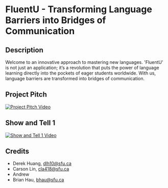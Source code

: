 # FluentU - Transforming Language Barriers into Bridges of Communication

## Description
Welcome to an innovative approach to mastering new languages. 'FluentU' is not just an application; it’s a revolution that puts the power of language learning directly into the pockets of eager students worldwide. With us, language barriers are transformed into bridges of communication.

## Project Pitch
[![Project Pitch Video](https://img.youtube.com/vi/UwDVhpc0Pis/0.jpg)](https://youtu.be/UwDVhpc0Pis)

## Show and Tell 1
[![Show and Tell 1 Video](https://img.youtube.com/vi/YOUR_VIDEO_ID_HERE/0.jpg)](#) <!-- Replace "#" with the actual URL once completed -->

## Credits
- Derek Huang, [dlh10@sfu.ca](mailto:dlh10@sfu.ca)
- Carson Lin, [cla418@sfu.ca](mailto:cla418@sfu.ca)
- Andrew <!-- Add Andrew's details if available -->
- Brian Hau, [bhau@sfu.ca](mailto:bhau@sfu.ca)
